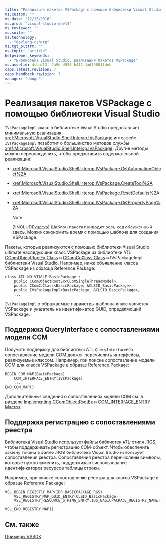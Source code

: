 ```yaml
---
title: "Реализация пакетов VSPackage с помощью библиотеки Visual Studio | Microsoft Docs"
ms.custom: ""
ms.date: "12/15/2016"
ms.prod: "visual-studio-dev14"
ms.reviewer: ""
ms.suite: ""
ms.technology: 
  - "devlang-csharp"
ms.tgt_pltfrm: ""
ms.topic: "article"
helpviewer_keywords: 
  - "Библиотека Visual Studio, реализация пакетов VSPackage"
ms.assetid: 4cbac13f-2a9d-4955-b411-dad79081fdeb
caps.latest.revision: 7
caps.handback.revision: 7
manager: "douge"
---
```

# Реализация пакетов VSPackage с помощью библиотеки Visual Studio
`IVsPackageImpl` класс в библиотеке Visual Studio предоставляет минимальную реализация  <xref:Microsoft.VisualStudio.Shell.Interop.IVsPackage> интерфейс.  `IVsPackageImpl` позаботит о большинство методов службы  <xref:Microsoft.VisualStudio.Shell.Interop.IVsPackage>.  Другие методы можно переопределить, чтобы предоставить содержательной реализации:  
  
-   <xref:Microsoft.VisualStudio.Shell.Interop.IVsPackage.GetAutomationObject%2A>  
  
-   <xref:Microsoft.VisualStudio.Shell.Interop.IVsPackage.CreateTool%2A>  
  
-   <xref:Microsoft.VisualStudio.Shell.Interop.IVsPackage.ResetDefaults%2A>  
  
-   <xref:Microsoft.VisualStudio.Shell.Interop.IVsPackage.GetPropertyPage%2A>  
  
    > [!NOTE]
    >  [!INCLUDE[vsprvs](../code-quality/includes/vsprvs_md.md)] Шаблон пакета приводит весь код обсуженный здесь.  Можно сэкономить время с помощью шаблона для создания VSPackage.  
  
 Пакеты, которые реализуются с помощью библиотеки Visual Studio ultimate наследующие класс VSPackage из библиотеки ATL [CComObjectRootEx Class](/visual-cpp/atl/reference/ccomobjectrootex-class) и  [CComCoClass Class](/visual-cpp/atl/reference/ccomcoclass-class) и IVsPackageImpl библиотеки Visual Studio.  Например, ниже объявление класса VSPackage из образца Reference.Package:  
  
```  
class ATL_NO_VTABLE BasicPackage :   
    public CComObjectRootEx<CComSingleThreadModel>,  
    public CComCoClass<BasicPackage, &CLSID_BasicPackage>,  
    public IVsPackageImpl<BasicPackage, &CLSID_BasicPackage>,  
    ...  
```  
  
 `IVsPackageImpl` отображаемые параметры шаблона класс является VSPackage и указатель на идентификатор GUID, определяющий VSPackage.  
  
## Поддержка QueryInterface с сопоставлениями модели COM  
 Получить поддержку для библиотеки ATL `QueryInterface`его сопоставление модели COM должен перечислить интерфейсы, реализуемые классом.  Например, при поиске сопоставление модели COM для класса VSPackage в образце Reference.Package:  
  
```  
BEGIN_COM_MAP(BasicPackage)  
    COM_INTERFACE_ENTRY(IVsPackage)  
    ...  
END_COM_MAP()  
```  
  
 Дополнительные сведения о сопоставлениях модели COM см. в разделе [Implementing CComObjectRootEx](/visual-cpp/atl/implementing-ccomobjectrootex) и  [COM\_INTERFACE\_ENTRY Macros](../Topic/COM_INTERFACE_ENTRY%20Macros.md).  
  
## Поддержка регистрацию с сопоставлениями реестра  
 Библиотека Visual Studio использует файлы библиотек ATL\-стиля .RGS, чтобы поддерживать регистрацию COM\-объект.  Чтобы обеспечить замену токена в файле .RGS библиотека Visual Studio использует сопоставления реестра.  Сопоставления реестра перечислены символы, которые нужно заменить, поддерживают использование идентификаторов ресурсов таблицы строки.  
  
 Например, при поиске сопоставление реестра для класса VSPackage в образце Reference.Package:  
  
```  
VSL_BEGIN_REGISTRY_MAP(IDR_BASICPACKAGE_RGS)  
    VSL_REGISTRY_MAP_GUID_ENTRY(CLSID_BasicPackage)  
    VSL_REGISTRY_RESOURCE_STRING_ENTRY(IDS_BASICPACKAGE_REGISTRY_NAME)  
    ...  
VSL_END_REGISTRY_MAP()  
```  
  
## См. также  
 [Примеры VSSDK](../misc/vssdk-samples.md)